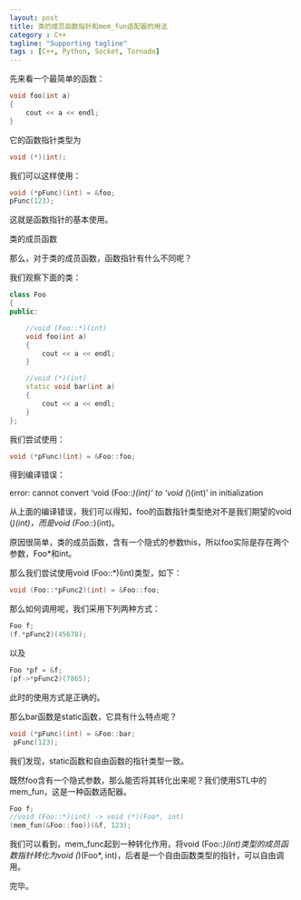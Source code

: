 ```yaml
---
layout: post
title: 类的成员函数指针和mem_fun适配器的用法
category : C++
tagline: "Supporting tagline"
tags : [C++, Python, Socket, Tornado]
---
```

先来看一个最简单的函数：
  

```C++
void foo(int a)
{
    cout << a << endl;
}
```
		



它的函数指针类型为




```C++
void (*)(int);
```
		



我们可以这样使用：




```C++
void (*pFunc)(int) = &foo;
pFunc(123);
```
		



这就是函数指针的基本使用。


 


类的成员函数


 


那么，对于类的成员函数，函数指针有什么不同呢？


我们观察下面的类：




```C++
class Foo
{
public:

    //void (Foo::*)(int)
    void foo(int a)
    {
        cout << a << endl;
    }

    //void (*)(int)
    static void bar(int a)
    {
        cout << a << endl;
    }
};
```
		



我们尝试使用：




```C++
void (*pFunc)(int) = &Foo::foo;
```
		



得到编译错误：



  error: cannot convert ‘void (Foo::*)(int)’ to ‘void (*)(int)’ in initialization



从上面的编译错误，我们可以得知，foo的函数指针类型绝对不是我们期望的void (*)(int)，而是void (Foo::*)(int)。


原因很简单，类的成员函数，含有一个隐式的参数this，所以foo实际是存在两个参数，Foo*和int。


那么我们尝试使用void (Foo::*)(int)类型，如下：




```C++
void (Foo::*pFunc2)(int) = &Foo::foo;
```
		



那么如何调用呢，我们采用下列两种方式：




```C++
Foo f;
(f.*pFunc2)(45678);
```
		

以及




```C++
Foo *pf = &f;
(pf->*pFunc2)(7865);
```
		

此时的使用方式是正确的。


 


那么bar函数是static函数，它具有什么特点呢？




```C++
void (*pFunc)(int) = &Foo::bar;
 pFunc(123);
```
		

我们发现，static函数和自由函数的指针类型一致。


 


既然foo含有一个隐式参数，那么能否将其转化出来呢？我们使用STL中的mem_fun，这是一种函数适配器。




```C++
Foo f;
//void (Foo::*)(int) -> void (*)(Foo*, int)
(mem_fun(&Foo::foo))(&f, 123);
```
		

我们可以看到，mem_func起到一种转化作用，将void (Foo::*)(int)类型的成员函数指针转化为void (*)(Foo*, int)，后者是一个自由函数类型的指针，可以自由调用。


 


完毕。

			